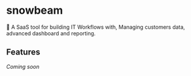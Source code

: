 # snowbeam

💠 A SaaS tool for building IT Workflows with, Managing customers data, advanced dashboard and reporting.

## Features

*Coming soon*
